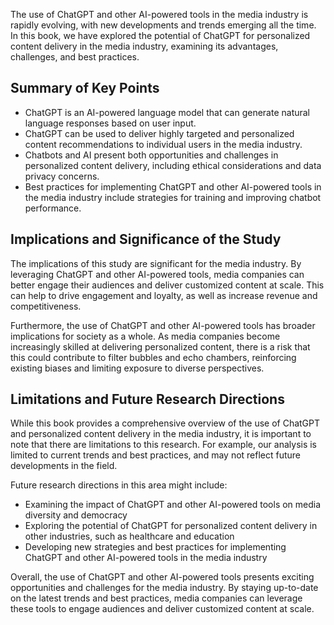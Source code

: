 

The use of ChatGPT and other AI-powered tools in the media industry is rapidly evolving, with new developments and trends emerging all the time. In this book, we have explored the potential of ChatGPT for personalized content delivery in the media industry, examining its advantages, challenges, and best practices.

Summary of Key Points
---------------------

* ChatGPT is an AI-powered language model that can generate natural language responses based on user input.
* ChatGPT can be used to deliver highly targeted and personalized content recommendations to individual users in the media industry.
* Chatbots and AI present both opportunities and challenges in personalized content delivery, including ethical considerations and data privacy concerns.
* Best practices for implementing ChatGPT and other AI-powered tools in the media industry include strategies for training and improving chatbot performance.

Implications and Significance of the Study
------------------------------------------

The implications of this study are significant for the media industry. By leveraging ChatGPT and other AI-powered tools, media companies can better engage their audiences and deliver customized content at scale. This can help to drive engagement and loyalty, as well as increase revenue and competitiveness.

Furthermore, the use of ChatGPT and other AI-powered tools has broader implications for society as a whole. As media companies become increasingly skilled at delivering personalized content, there is a risk that this could contribute to filter bubbles and echo chambers, reinforcing existing biases and limiting exposure to diverse perspectives.

Limitations and Future Research Directions
------------------------------------------

While this book provides a comprehensive overview of the use of ChatGPT and personalized content delivery in the media industry, it is important to note that there are limitations to this research. For example, our analysis is limited to current trends and best practices, and may not reflect future developments in the field.

Future research directions in this area might include:

* Examining the impact of ChatGPT and other AI-powered tools on media diversity and democracy
* Exploring the potential of ChatGPT for personalized content delivery in other industries, such as healthcare and education
* Developing new strategies and best practices for implementing ChatGPT and other AI-powered tools in the media industry

Overall, the use of ChatGPT and other AI-powered tools presents exciting opportunities and challenges for the media industry. By staying up-to-date on the latest trends and best practices, media companies can leverage these tools to engage audiences and deliver customized content at scale.
